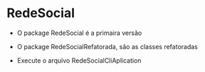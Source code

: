 # RedeSocial

* O package RedeSocial é a primaira versão
* O package RedeSocialRefatorada, são as classes refatoradas

* Execute o arquivo RedeSocialCliAplication

